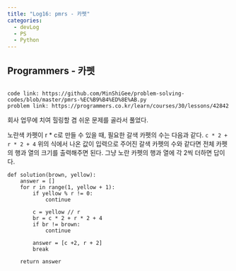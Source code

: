 ```yaml
---
title: "Log16: pmrs - 카펫"
categories:
  - devLog
  - PS
  - Python
---
```

## Programmers - 카펫

```

code link: https://github.com/MinShiGee/problem-solving-codes/blob/master/pmrs-%EC%B9%B4%ED%8E%AB.py
problem link: https://programmers.co.kr/learn/courses/30/lessons/42842
```
회사 업무에 치여 힐링할 겸 쉬운 문제를 골라서 풀었다.

노란색 카펫이 r * c로 만들 수 있을 때, 필요한 갈색 카펫의 수는 다음과 같다.
`
c * 2 + r * 2 + 4
`
위의 식에서 나온 값이 입력으로 주어진 갈색 카펫의 수와 같다면 전체 카펫의 행과 열의 크기를 출력해주면 된다. 그냥 노란 카펫의 행과 열에 각 2씩 더하면 답이다.

```
def solution(brown, yellow):
    answer = []
    for r in range(1, yellow + 1):
        if yellow % r != 0:
            continue
        
        c = yellow // r
        br = c * 2 + r * 2 + 4
        if br != brown:
            continue

        answer = [c +2, r + 2]
        break
    
    return answer
```